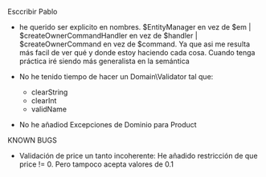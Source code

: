 
Esccribir Pablo
- he querido ser explicito en nombres. $EntityManager en vez de $em | $createOwnerCommandHandler en vez de $handler | $createOwnerCommand en vez de $command. Ya que asi me resulta más facil de ver qué y donde estoy haciendo cada cosa. Cuando tenga práctica iré siendo más generalista en la semántica


- No he tenido tiempo de hacer un Domain\Validator tal que:
    + clearString
    + clearInt
    + validName


- No he añadiod Excepciones de Dominio para Product

KNOWN BUGS
- Validación de price un tanto incoherente: He añadido restricción de que price != 0. Pero tampoco acepta valores de 0.1

